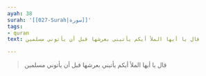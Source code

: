 ```yaml
---
ayah: 38
surah: '[[027-Surah|سورة]]'
tags:
- quran
text: قال يا أيها الملأ أيكم يأتيني بعرشها قبل أن يأتوني مسلمين

---
```

> قال يا أيها الملأ أيكم يأتيني بعرشها قبل أن يأتوني مسلمين
